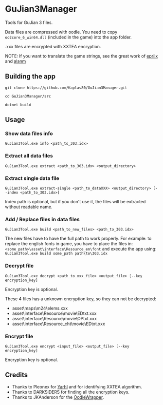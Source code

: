 # GuJian3Manager

Tools for GuJian 3 files.

Data files are compressed with oodle. You need to copy `oo2core_6_win64.dll` (included in the game) into the app folder.

.xxx files are encrypted with XXTEA encryption.

NOTE: If you want to translate the game strings, see the great work of [eprilx](https://github.com/eprilx/Gujian3TextEditor) and [alanm](https://zenhax.com/viewtopic.php?f=12&t=14879&p=67511#p67511)

## Building the app

```
git clone https://github.com/Kaplas80/GuJian3Manager.git

cd GuJian3Manager/src

dotnet build
```

## Usage

### Show data files info

```
GuJian3Tool.exe info <path_to_303.idx>
```

### Extract all data files

```
GuJian3Tool.exe extract <path_to_303.idx> <output_directory>
```

### Extract single data file

```
GuJian3Tool.exe extract-single <path_to_dataXXX> <output_directory> [--index <path_to_303.idx>]
```

Index path is optional, but if you don't use it, the files will be extracted without readable name.

### Add / Replace files in data files

```
GuJian3Tool.exe build <path_to_new_files> <path_to_303.idx>
```

The new files have to have the full path to work properly. For example: to replace the english fonts in game, you have to place the files in:
`<some_path>\asset\interface\Resource_en\font`
and execute the app using:
`GuJian3Tool.exe build some_path path\to\303.idx`

### Decrypt file

```
GuJian3Tool.exe decrypt <path_to_xxx_file> <output_file> [--key encryption_key]
```

Encryption key is optional.

These 4 files has a unknown encryption key, so they can not be decrypted:

- asset\maps\m24\elems.xxx
- asset\interface\Resource\movie\EDtxt.xxx
- asset\interface\Resource\movie\OPtxt.xxx
- asset\interface\Resource_cht\movie\EDtxt.xxx

### Encrypt file

```
GuJian3Tool.exe encrypt <input_file> <output_file> [--key encryption_key]
```

Encryption key is optional.

## Credits

- Thanks to Pleonex for [Yarhl](https://scenegate.github.io/Yarhl/) and for identifying XXTEA algorithm.
- Thanks to DARKSiDERS for finding all the encryption keys.
- Thanks to JKAnderson for the [OodleWrapper](https://github.com/JKAnderson/SoulsFormats/blob/master/SoulsFormats/Util/Oodle26.cs).
